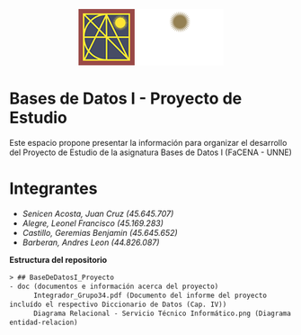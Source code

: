 <p align="center">
  <img src="doc/logo_facena.png" alt="Logo 1" height="100">
  <img src="doc/Logo-UNNE.png" alt="Logo 2" height="100">
</p>

# Bases de Datos I - Proyecto de Estudio
Este espacio propone presentar la información para organizar el desarrollo del Proyecto de Estudio de la asignatura Bases de Datos I (FaCENA - UNNE)

# Integrantes

- *Senicen Acosta, Juan Cruz (45.645.707)*
- *Alegre, Leonel Francisco (45.169.283)*
- *Castillo, Geremias Benjamin (45.645.652)*
- *Barberan, Andres Leon (44.826.087)*


**Estructura del repositorio**

    > ## BaseDeDatosI_Proyecto
    - doc (documentos e información acerca del proyecto)
		  Integrador_Grupo34.pdf (Documento del informe del proyecto incluído el respectivo Diccionario de Datos (Cap. IV))
		  Diagrama Relacional - Servicio Técnico Informático.png (Diagrama entidad-relacion)
